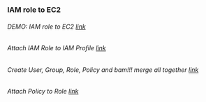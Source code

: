 ### IAM role to EC2
###### DEMO: IAM role to EC2 [link](https://www.youtube.com/watch?v=Rjj4nBYf2P8)
###### Attach IAM Role to IAM Profile [link](https://registry.terraform.io/providers/hashicorp/aws/latest/docs/resources/iam_instance_profile)
###### Create User, Group, Role, Policy and bam!!! merge all together [link](https://registry.terraform.io/providers/hashicorp/aws/latest/docs/resources/iam_policy_attachment)
###### Attach Policy to Role [link](https://registry.terraform.io/providers/hashicorp/aws/latest/docs/resources/iam_role_policy_attachment)
